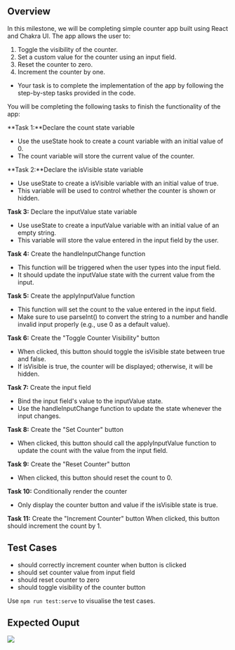 ## Overview
In this milestone, we will be completing simple counter app built using React and Chakra UI. The app allows the user to:

1. Toggle the visibility of the counter.
2. Set a custom value for the counter using an input field.
3. Reset the counter to zero.
4. Increment the counter by one.

- Your task is to complete the implementation of the app by following the step-by-step tasks provided in the code.


You will be completing the following tasks to finish the functionality of the app:

**Task 1:**Declare the count state variable
- Use the useState hook to create a count variable with an initial value of 0.
- The count variable will store the current value of the counter.

**Task 2:**Declare the isVisible state variable
- Use useState to create a isVisible variable with an initial value of true.
- This variable will be used to control whether the counter is shown or hidden.

**Task 3:** Declare the inputValue state variable
- Use useState to create a inputValue variable with an initial value of an empty string.
- This variable will store the value entered in the input field by the user.

**Task 4:** Create the handleInputChange function
- This function will be triggered when the user types into the input field.
- It should update the inputValue state with the current value from the input.

**Task 5:** Create the applyInputValue function
- This function will set the count to the value entered in the input field.
- Make sure to use parseInt() to convert the string to a number and handle invalid input properly (e.g., use 0 as a default value).


**Task 6:** Create the "Toggle Counter Visibility" button
- When clicked, this button should toggle the isVisible state between true and false.
- If isVisible is true, the counter will be displayed; otherwise, it will be hidden.

**Task 7:** Create the input field
- Bind the input field's value to the inputValue state.
- Use the handleInputChange function to update the state whenever the input changes.

**Task 8:** Create the "Set Counter" button
- When clicked, this button should call the applyInputValue function to update the count with the value from the input field.

**Task 9:** Create the "Reset Counter" button
- When clicked, this button should reset the count to 0.

**Task 10:** Conditionally render the counter
- Only display the counter button and value if the isVisible state is true.

**Task 11:** Create the "Increment Counter" button
When clicked, this button should increment the count by 1.



## Test Cases
- should correctly increment counter when button is clicked
- should set counter value from input field
- should reset counter to zero
- should toggle visibility of the counter button

Use `npm run test:serve` to visualise the test cases.


## Expected Ouput
![](https://www.loom.com/share/2dcd8a1099904948af6e8237ded4bd50?sid=2ceb65c4-a478-4d8e-b102-9983c5db8362)